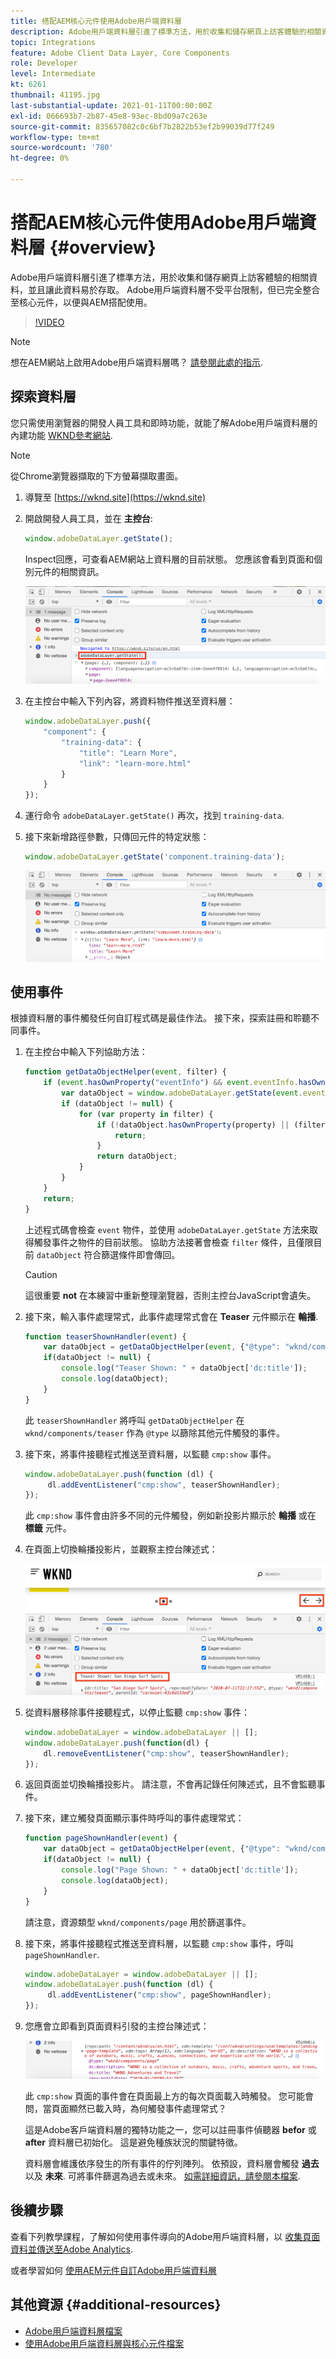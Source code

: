 ```yaml
---
title: 搭配AEM核心元件使用Adobe用戶端資料層
description: Adobe用戶端資料層引進了標準方法，用於收集和儲存網頁上訪客體驗的相關資料，並且讓此資料易於存取。 Adobe用戶端資料層不受平台限制，但已完全整合至核心元件，以便與AEM搭配使用。
topic: Integrations
feature: Adobe Client Data Layer, Core Components
role: Developer
level: Intermediate
kt: 6261
thumbnail: 41195.jpg
last-substantial-update: 2021-01-11T00:00:00Z
exl-id: 066693b7-2b87-45e8-93ec-8bd09a7c263e
source-git-commit: 835657082c0c6bf7b2822b53ef2b99039d77f249
workflow-type: tm+mt
source-wordcount: '780'
ht-degree: 0%

---
```


# 搭配AEM核心元件使用Adobe用戶端資料層 {#overview}

Adobe用戶端資料層引進了標準方法，用於收集和儲存網頁上訪客體驗的相關資料，並且讓此資料易於存取。 Adobe用戶端資料層不受平台限制，但已完全整合至核心元件，以便與AEM搭配使用。

>[!VIDEO](https://video.tv.adobe.com/v/41195?quality=12&learn=on)

>[!NOTE]
>
> 想在AEM網站上啟用Adobe用戶端資料層嗎？ [請參閱此處的指示](https://experienceleague.adobe.com/docs/experience-manager-core-components/using/developing/data-layer/overview.html#installation-activation).

## 探索資料層

您只需使用瀏覽器的開發人員工具和即時功能，就能了解Adobe用戶端資料層的內建功能 [WKND參考網站](https://wknd.site/).

>[!NOTE]
>
> 從Chrome瀏覽器擷取的下方螢幕擷取畫面。

1. 導覽至 [https://wknd.site](https://wknd.site)
1. 開啟開發人員工具，並在 **主控台**:

   ```js
   window.adobeDataLayer.getState();
   ```

   Inspect回應，可查看AEM網站上資料層的目前狀態。 您應該會看到頁面和個別元件的相關資訊。

   ![Adobe資料層回應](assets/data-layer-state-response.png)

1. 在主控台中輸入下列內容，將資料物件推送至資料層：

   ```js
   window.adobeDataLayer.push({
       "component": {
           "training-data": {
               "title": "Learn More",
               "link": "learn-more.html"
           }
       }
   });
   ```

1. 運行命令 `adobeDataLayer.getState()` 再次，找到 `training-data`.
1. 接下來新增路徑參數，只傳回元件的特定狀態：

   ```js
   window.adobeDataLayer.getState('component.training-data');
   ```

   ![只傳回單一元件資料項目](assets/return-just-single-component.png)

## 使用事件

根據資料層的事件觸發任何自訂程式碼是最佳作法。 接下來，探索註冊和聆聽不同事件。

1. 在主控台中輸入下列協助方法：

   ```js
   function getDataObjectHelper(event, filter) {
       if (event.hasOwnProperty("eventInfo") && event.eventInfo.hasOwnProperty("path")) {
           var dataObject = window.adobeDataLayer.getState(event.eventInfo.path);
           if (dataObject != null) {
               for (var property in filter) {
                   if (!dataObject.hasOwnProperty(property) || (filter[property] !== null && filter[property] !== dataObject[property])) {
                       return;
                   }
                   return dataObject;
               }
           }
       }
       return;
   }
   ```

   上述程式碼會檢查 `event` 物件，並使用 `adobeDataLayer.getState` 方法來取得觸發事件之物件的目前狀態。 協助方法接著會檢查 `filter` 條件，且僅限目前 `dataObject` 符合篩選條件即會傳回。

   >[!CAUTION]
   >
   > 這很重要 **not** 在本練習中重新整理瀏覽器，否則主控台JavaScript會遺失。

1. 接下來，輸入事件處理常式，此事件處理常式會在 **Teaser** 元件顯示在 **輪播**.

   ```js
   function teaserShownHandler(event) {
       var dataObject = getDataObjectHelper(event, {"@type": "wknd/components/teaser"});
       if(dataObject != null) {
           console.log("Teaser Shown: " + dataObject['dc:title']);
           console.log(dataObject);
       }
   }
   ```

   此 `teaserShownHandler` 將呼叫 `getDataObjectHelper` 在 `wknd/components/teaser` 作為 `@type` 以篩除其他元件觸發的事件。

1. 接下來，將事件接聽程式推送至資料層，以監聽 `cmp:show` 事件。

   ```js
   window.adobeDataLayer.push(function (dl) {
        dl.addEventListener("cmp:show", teaserShownHandler);
   });
   ```

   此 `cmp:show` 事件會由許多不同的元件觸發，例如新投影片顯示於 **輪播** 或在 **標籤** 元件。

1. 在頁面上切換輪播投影片，並觀察主控台陳述式：

   ![切換轉盤，並查看事件接聽程式](assets/teaser-console-slides.png)

1. 從資料層移除事件接聽程式，以停止監聽 `cmp:show` 事件：

   ```js
   window.adobeDataLayer = window.adobeDataLayer || [];
   window.adobeDataLayer.push(function(dl) {
       dl.removeEventListener("cmp:show", teaserShownHandler);
   });
   ```

1. 返回頁面並切換輪播投影片。 請注意，不會再記錄任何陳述式，且不會監聽事件。

1. 接下來，建立觸發頁面顯示事件時呼叫的事件處理常式：

   ```js
   function pageShownHandler(event) {
       var dataObject = getDataObjectHelper(event, {"@type": "wknd/components/page"});
       if(dataObject != null) {
           console.log("Page Shown: " + dataObject['dc:title']);
           console.log(dataObject);
       }
   }
   ```

   請注意，資源類型 `wknd/components/page` 用於篩選事件。

1. 接下來，將事件接聽程式推送至資料層，以監聽 `cmp:show` 事件，呼叫 `pageShownHandler`.

   ```js
   window.adobeDataLayer = window.adobeDataLayer || [];
   window.adobeDataLayer.push(function (dl) {
        dl.addEventListener("cmp:show", pageShownHandler);
   });
   ```

1. 您應會立即看到頁面資料引發的主控台陳述式：

   ![頁面顯示資料](assets/page-show-console-data.png)

   此 `cmp:show` 頁面的事件會在頁面最上方的每次頁面載入時觸發。 您可能會問，當頁面顯然已載入時，為何觸發事件處理常式？

   這是Adobe客戶端資料層的獨特功能之一，您可以註冊事件偵聽器 **befor** 或 **after** 資料層已初始化。 這是避免種族狀況的關鍵特徵。

   資料層會維護依序發生的所有事件的佇列陣列。 依預設，資料層會觸發 **過去** 以及 **未來**. 可將事件篩選為過去或未來。 [如需詳細資訊，請參閱本檔案](https://github.com/adobe/adobe-client-data-layer/wiki#addeventlistener).


## 後續步驟

查看下列教學課程，了解如何使用事件導向的Adobe用戶端資料層，以 [收集頁面資料並傳送至Adobe Analytics](../analytics/collect-data-analytics.md).

或者學習如何 [使用AEM元件自訂Adobe用戶端資料層](./data-layer-customize.md)


## 其他資源 {#additional-resources}

* [Adobe用戶端資料層檔案](https://github.com/adobe/adobe-client-data-layer/wiki)
* [使用Adobe用戶端資料層與核心元件檔案](https://experienceleague.adobe.com/docs/experience-manager-core-components/using/developing/data-layer/overview.html)
